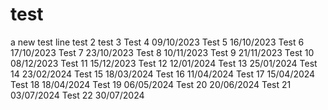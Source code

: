 # test
a new test line
test 2
test 3
Test 4 09/10/2023
Test 5 16/10/2023
Test 6 17/10/2023
Test 7 23/10/2023
Test 8 10/11/2023
Test 9 21/11/2023
Test 10 08/12/2023
Test 11 15/12/2023
Test 12 12/01/2024
Test 13 25/01/2024
Test 14 23/02/2024
Test 15 18/03/2024
Test 16 11/04/2024
Test 17 15/04/2024
Test 18 18/04/2024
Test 19 06/05/2024
Test 20 20/06/2024
Test 21 03/07/2024
Test 22 30/07/2024